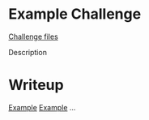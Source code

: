 # Example Challenge

[Challenge files](/files/example-ctf/example-challenge/)

Description

# Writeup
[Example](https://example.com/)
[Example](http://web.archive.org/web/20220815000000*/google.com)
...
